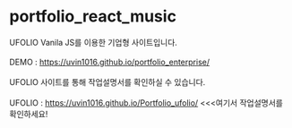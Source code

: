 # portfolio_react_music
UFOLIO Vanila JS를 이용한 기업형 사이트입니다.<br /><br />
DEMO : https://uvin1016.github.io/portfolio_enterprise/ <br /><br />
UFOLIO 사이트를 통해 작업설명서를 확인하실 수 있습니다. <br /><br />
UFOLIO : https://uvin1016.github.io/Portfolio_ufolio/  <<<여기서 작업설명서를 확인하세요!
